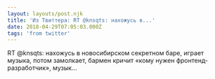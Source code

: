 ```yaml
---
layout: layouts/post.njk
title: 'Из Твиттера: RT @knsqts: нахожусь в...'
date: 2018-04-29T07:05:03.000Z
tags: 'from twitter'
---
```



RT @knsqts: нахожусь в новосибирском секретном баре, играет музыка, потом замолкает, бармен кричит «кому нужен фронтенд-разработчик», музык…

